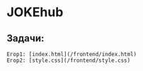 # JOKEhub  

## Задачи:
    Егор1: [index.html](/frontend/index.html)
    Егор2: [style.css](/frontend/style.css)